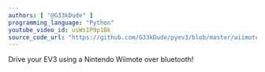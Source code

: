 ```yaml
---
authors: [ "@G33kDude" ]
programming_language: "Python"
youtube_video_id: usWsIP9p1Bk
source_code_url: "https://github.com/G33kDude/pyev3/blob/master/wiimote.py"
---
```


Drive your EV3 using a Nintendo Wiimote over bluetooth!